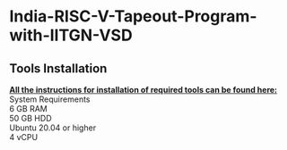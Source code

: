 # India-RISC-V-Tapeout-Program-with-IITGN-VSD
## Tools Installation
<u>**All the instructions for installation of required tools can be found here:**</u>  
System Requirements  
6 GB RAM  
50 GB HDD  
Ubuntu 20.04 or higher  
4 vCPU  
